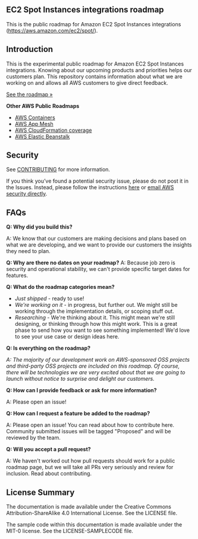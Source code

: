 ## EC2 Spot Instances integrations roadmap

This is the public roadmap for Amazon EC2 Spot Instances integrations (https://aws.amazon.com/ec2/spot/).

## Introduction
This is the experimental public roadmap for Amazon EC2 Spot Instances integrations.
Knowing about our upcoming products and priorities helps our customers plan. This repository contains information about what we are working on and allows all AWS customers to give direct feedback.

[See the roadmap »](https://github.com/aws/ec2-spot-instances-integrations-roadmap/projects/1)

**Other AWS Public Roadmaps**
* [AWS Containers](https://github.com/aws/containers-roadmap)
* [AWS App Mesh](https://github.com/aws/aws-app-mesh-roadmap)
* [AWS CloudFormation coverage](https://github.com/aws-cloudformation/aws-cloudformation-coverage-roadmap)
* [AWS Elastic Beanstalk](https://github.com/aws/elastic-beanstalk-roadmap)

## Security

See [CONTRIBUTING](CONTRIBUTING.md#security-issue-notifications) for more information.

If you think you’ve found a potential security issue, please do not post it in the Issues. Instead, please follow the instructions [here](https://aws.amazon.com/security/vulnerability-reporting/) or [email AWS security directly](mailto:aws-security@amazon.com).

## FAQs

**Q: Why did you build this?**

A: We know that our customers are making decisions and plans based on what we are developing, and we want to provide our customers the insights they need to plan.

**Q: Why are there no dates on your roadmap?**
A: Because job zero is security and operational stability, we can't provide specific target dates for features.

**Q: What do the roadmap categories mean?**
* *Just shipped* - ready to use!
* *We're working on it* - in progress, but further out. We might still be working through the implementation details, or scoping stuff out.
* *Researching* - We're thinking about it. This might mean we're still designing, or thinking through how this might work. This is a great phase to send how you want to see something implemented! We'd love to see your use case or design ideas here.

**Q: Is everything on the roadmap?**

*A: The majority of our development work on AWS-sponsored OSS projects and third-party OSS projects are included on this roadmap. Of course, there will be technologies we are very excited about that we are going to launch without notice to surprise and delight our customers.*

**Q: How can I provide feedback or ask for more information?**

A: Please open an issue!

**Q: How can I request a feature be added to the roadmap?**

A: Please open an issue! You can read about how to contribute here. Community submitted issues will be tagged "Proposed" and will be reviewed by the team.

**Q: Will you accept a pull request?**

A: We haven't worked out how pull requests should work for a public roadmap page, but we will take all PRs very seriously and review for inclusion. Read about contributing.


## License Summary

The documentation is made available under the Creative Commons Attribution-ShareAlike 4.0 International License. See the LICENSE file.

The sample code within this documentation is made available under the MIT-0 license. See the LICENSE-SAMPLECODE file.
